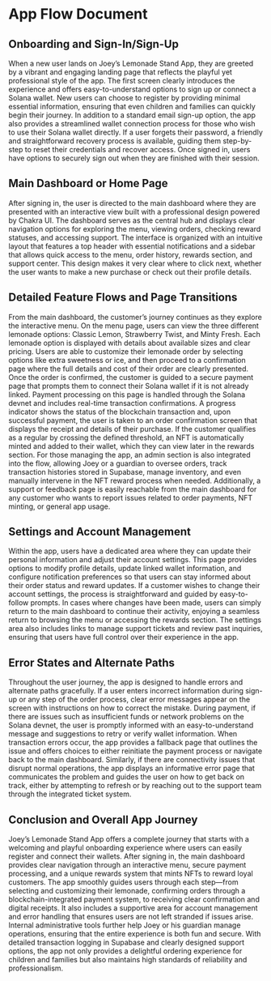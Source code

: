 # App Flow Document

## Onboarding and Sign-In/Sign-Up

When a new user lands on Joey’s Lemonade Stand App, they are greeted by a vibrant and engaging landing page that reflects the playful yet professional style of the app. The first screen clearly introduces the experience and offers easy-to-understand options to sign up or connect a Solana wallet. New users can choose to register by providing minimal essential information, ensuring that even children and families can quickly begin their journey. In addition to a standard email sign-up option, the app also provides a streamlined wallet connection process for those who wish to use their Solana wallet directly. If a user forgets their password, a friendly and straightforward recovery process is available, guiding them step-by-step to reset their credentials and recover access. Once signed in, users have options to securely sign out when they are finished with their session.

## Main Dashboard or Home Page

After signing in, the user is directed to the main dashboard where they are presented with an interactive view built with a professional design powered by Chakra UI. The dashboard serves as the central hub and displays clear navigation options for exploring the menu, viewing orders, checking reward statuses, and accessing support. The interface is organized with an intuitive layout that features a top header with essential notifications and a sidebar that allows quick access to the menu, order history, rewards section, and support center. This design makes it very clear where to click next, whether the user wants to make a new purchase or check out their profile details.

## Detailed Feature Flows and Page Transitions

From the main dashboard, the customer’s journey continues as they explore the interactive menu. On the menu page, users can view the three different lemonade options: Classic Lemon, Strawberry Twist, and Minty Fresh. Each lemonade option is displayed with details about available sizes and clear pricing. Users are able to customize their lemonade order by selecting options like extra sweetness or ice, and then proceed to a confirmation page where the full details and cost of their order are clearly presented. Once the order is confirmed, the customer is guided to a secure payment page that prompts them to connect their Solana wallet if it is not already linked. Payment processing on this page is handled through the Solana devnet and includes real-time transaction confirmations. A progress indicator shows the status of the blockchain transaction and, upon successful payment, the user is taken to an order confirmation screen that displays the receipt and details of their purchase. If the customer qualifies as a regular by crossing the defined threshold, an NFT is automatically minted and added to their wallet, which they can view later in the rewards section. For those managing the app, an admin section is also integrated into the flow, allowing Joey or a guardian to oversee orders, track transaction histories stored in Supabase, manage inventory, and even manually intervene in the NFT reward process when needed. Additionally, a support or feedback page is easily reachable from the main dashboard for any customer who wants to report issues related to order payments, NFT minting, or general app usage.

## Settings and Account Management

Within the app, users have a dedicated area where they can update their personal information and adjust their account settings. This page provides options to modify profile details, update linked wallet information, and configure notification preferences so that users can stay informed about their order status and reward updates. If a customer wishes to change their account settings, the process is straightforward and guided by easy-to-follow prompts. In cases where changes have been made, users can simply return to the main dashboard to continue their activity, enjoying a seamless return to browsing the menu or accessing the rewards section. The settings area also includes links to manage support tickets and review past inquiries, ensuring that users have full control over their experience in the app.

## Error States and Alternate Paths

Throughout the user journey, the app is designed to handle errors and alternate paths gracefully. If a user enters incorrect information during sign-up or any step of the order process, clear error messages appear on the screen with instructions on how to correct the mistake. During payment, if there are issues such as insufficient funds or network problems on the Solana devnet, the user is promptly informed with an easy-to-understand message and suggestions to retry or verify wallet information. When transaction errors occur, the app provides a fallback page that outlines the issue and offers choices to either reinitiate the payment process or navigate back to the main dashboard. Similarly, if there are connectivity issues that disrupt normal operations, the app displays an informative error page that communicates the problem and guides the user on how to get back on track, either by attempting to refresh or by reaching out to the support team through the integrated ticket system.

## Conclusion and Overall App Journey

Joey’s Lemonade Stand App offers a complete journey that starts with a welcoming and playful onboarding experience where users can easily register and connect their wallets. After signing in, the main dashboard provides clear navigation through an interactive menu, secure payment processing, and a unique rewards system that mints NFTs to reward loyal customers. The app smoothly guides users through each step—from selecting and customizing their lemonade, confirming orders through a blockchain-integrated payment system, to receiving clear confirmation and digital receipts. It also includes a supportive area for account management and error handling that ensures users are not left stranded if issues arise. Internal administrative tools further help Joey or his guardian manage operations, ensuring that the entire experience is both fun and secure. With detailed transaction logging in Supabase and clearly designed support options, the app not only provides a delightful ordering experience for children and families but also maintains high standards of reliability and professionalism.
